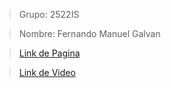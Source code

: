 > Grupo: 2522IS

> Nombre: Fernando Manuel Galvan

> <a href="https://pelicula-02.herokuapp.com/" target="_blank">Link de Pagina</a>

> <a href="https://www.youtube.com/watch?v=YnbWZ5Tt4Fw" target="_blank">Link de Video</a>
